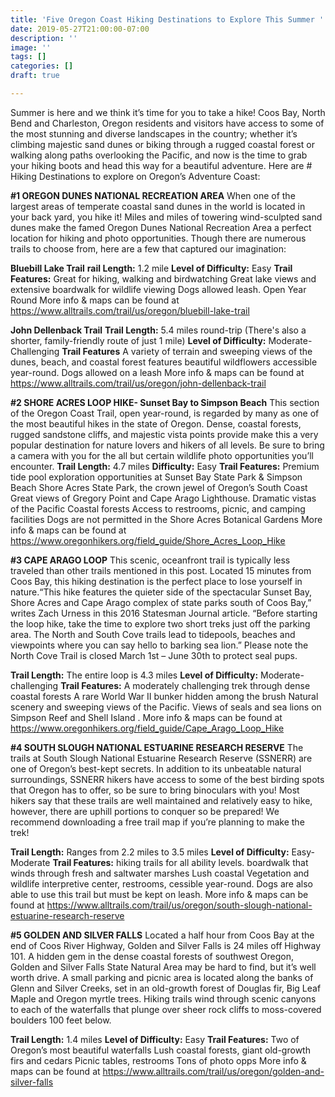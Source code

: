 ```yaml
---
title: 'Five Oregon Coast Hiking Destinations to Explore This Summer '
date: 2019-05-27T21:00:00-07:00
description: ''
image: ''
tags: []
categories: []
draft: true

---
```

Summer is here and we think it’s time for you to take a hike! Coos Bay, North Bend and Charleston, Oregon residents and visitors have access to some of the most stunning and diverse landscapes in the country; whether it’s climbing majestic sand dunes or biking through a rugged coastal forest or walking along paths overlooking the Pacific, and now is the time to grab your hiking boots and head this way for a beautiful adventure. Here are # Hiking Destinations to explore on Oregon’s Adventure Coast:

**#1 OREGON DUNES NATIONAL RECREATION AREA**
When one of the largest areas of temperate coastal sand dunes in the world is located in your back yard, you hike it! Miles and miles of towering wind-sculpted sand dunes make the famed Oregon Dunes National Recreation Area a perfect location for hiking and photo opportunities. Though there are numerous trails to choose from, here are a few that captured our imagination:

**Bluebill Lake Trail**
**rail Length:** 1.2 mile
**Level of Difficulty:** Easy
**Trail Features:**
Great for hiking, walking and birdwatching
Great lake views and extensive boardwalk for wildlife viewing
Dogs allowed leash.
Open Year Round
More info & maps can be found at https://www.alltrails.com/trail/us/oregon/bluebill-lake-trail

**John Dellenback Trail**
**Trail Length:** 5.4 miles round-trip (There's also a shorter, family-friendly route of just 1 mile)
**Level of Difficulty:** Moderate- Challenging
**Trail Features**
A variety of terrain and sweeping views of the dunes, beach, and coastal forest
features beautiful wildflowers
accessible year-round.
Dogs allowed on a leash
More info & maps can be found at https://www.alltrails.com/trail/us/oregon/john-dellenback-trail

**#2 SHORE ACRES LOOP HIKE- Sunset Bay to Simpson Beach**
This section of the Oregon Coast Trail, open year-round, is regarded by many as one of the most beautiful hikes in the state of Oregon. Dense, coastal forests, rugged sandstone cliffs, and majestic vista points provide make this a very popular destination for nature lovers and hikers of all levels. Be sure to bring a camera with you for the all but certain wildlife photo opportunities you’ll encounter.
**Trail Length:** 4.7 miles
**Difficulty:** Easy
**Trail Features:** 
Premium tide pool exploration opportunities at Sunset Bay State Park & Simpson Beach
Shore Acres State Park, the crown jewel of Oregon’s South Coast
Great views of Gregory Point and Cape Arago Lighthouse.
Dramatic vistas of the Pacific
Coastal forests
Access to restrooms, picnic, and camping facilities
Dogs are not permitted in the Shore Acres Botanical Gardens
More info & maps can be found at https://www.oregonhikers.org/field_guide/Shore_Acres_Loop_Hike

**#3 CAPE ARAGO LOOP**
This scenic, oceanfront trail is typically less traveled than other trails mentioned in this post. Located 15 minutes from Coos Bay, this hiking destination is the perfect place to lose yourself in nature.“This hike features the quieter side of the spectacular Sunset Bay, Shore Acres and Cape Arago complex of state parks south of Coos Bay,” writes Zach Urness in this 2016 Statesman Journal article. “Before starting the loop hike, take the time to explore two short treks just off the parking area. The North and South Cove trails lead to tidepools, beaches and viewpoints where you can say hello to barking sea lion.”  Please note the North Cove Trail is closed March 1st – June 30th to protect seal pups.

**Trail Length:** The entire loop is 4.3 miles
**Level of Difficulty:** Moderate- challenging
**Trail Features:**
A moderately challenging trek through dense coastal forests
A rare World War II bunker hidden among the brush
Natural scenery and sweeping views of the Pacific.
Views of seals and sea lions on Simpson Reef and Shell Island .
More info & maps can be found at https://www.oregonhikers.org/field_guide/Cape_Arago_Loop_Hike

**#4 SOUTH SLOUGH NATIONAL ESTUARINE RESEARCH RESERVE**
The trails at South Slough National Estuarine Research Reserve (SSNERR) are one of Oregon’s best-kept secrets. In addition to its unbeatable natural surroundings, SSNERR hikers have access to some of the best birding spots that Oregon has to offer, so be sure to bring binoculars with you! Most hikers say that these trails are well maintained and relatively easy to hike, however, there are uphill portions to conquer so be prepared!  We recommend downloading a free trail map if you’re planning to make the trek!

**Trail Length:** Ranges from 2.2 miles to 3.5 miles
**Level of Difficulty:** Easy- Moderate
**Trail Features:**
hiking trails for all ability levels.
boardwalk that winds through fresh and saltwater marshes
Lush coastal Vegetation and wildlife
interpretive center, restrooms,
cessible year-round. Dogs are also able to use this trail but must be kept on leash.
More info & maps can be found at https://www.alltrails.com/trail/us/oregon/south-slough-national-estuarine-research-reserve

**#5 GOLDEN AND SILVER FALLS**
Located a half hour from Coos Bay at the end of Coos River Highway, Golden and Silver Falls is 24 miles off Highway 101. A hidden gem in the dense coastal forests of southwest Oregon, Golden and Silver Falls State Natural Area may be hard to find, but it’s well worth drive. A small parking and picnic area is located along the banks of Glenn and Silver Creeks, set in an old-growth forest of Douglas fir, Big Leaf Maple and Oregon myrtle trees. Hiking trails wind through scenic canyons to each of the waterfalls that plunge over sheer rock cliffs to moss-covered boulders 100 feet below.

**Trail Length:** 1.4 miles
**Level of Difficulty:** Easy
**Trail Features:**
Two of Oregon’s most beautiful waterfalls
Lush coastal forests, giant old-growth firs and cedars
Picnic tables, restrooms
Tons of photo opps
More info & maps can be found at  https://www.alltrails.com/trail/us/oregon/golden-and-silver-falls